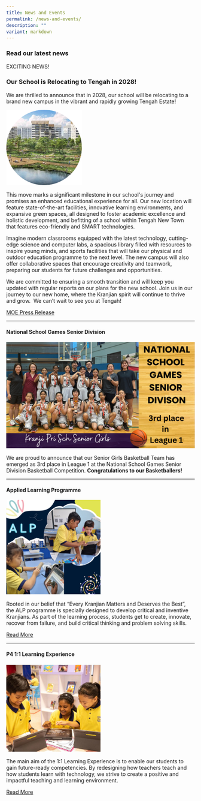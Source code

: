 ```yaml
---
title: News and Events
permalink: /news-and-events/
description: ""
variant: markdown
---
```

<h3><strong>Read our latest news</strong></h3>


<p>EXCITING NEWS!</p>
<h3><strong>Our School is Relocating to Tengah in 2028!</strong></h3>
<p>We are thrilled to announce that in 2028, our school will be relocating
to a brand new campus in the vibrant and rapidly growing Tengah Estate!</p>
<div class="isomer-image-wrapper">
<img style="width: 40%;" height="auto" width="100%" alt="" src="/images/Tengah.png">
</div>
<p>This move marks a significant milestone in our school's journey and promises
an enhanced educational experience for all. Our new location will feature
state-of-the-art facilities, innovative learning environments, and expansive
green spaces, all designed to foster academic excellence and holistic development,
and befitting of a school within Tengah New Town that features eco-friendly
and SMART technologies.&nbsp;</p>
<p>Imagine modern classrooms equipped with the latest technology, cutting-edge
science and computer labs, a spacious library filled with resources to
inspire young minds, and sports facilities that will take our physical
and outdoor education programme to the next level. The new campus will
also offer collaborative spaces that encourage creativity and teamwork,
preparing our students for future challenges and opportunities.</p>
<p>We are committed to ensuring a smooth transition and will keep you updated
with regular reports on our plans for the new school. Join us in our journey
to our new home, where the Kranjian spirit will continue to thrive and
grow.&nbsp; We can’t wait to see you at Tengah!</p>
<p><a href="https://www.moe.gov.sg/news/press-releases/20240116-meeting-shifting-demand-for-school-and-preschool-places-across-singapore" rel="noopener noreferrer nofollow" target="_blank">MOE Press Release</a>
</p>
<hr>
<h4>National School Games Senior Division</h4>
<div class="isomer-image-wrapper">
<img src="/images/News%20and%20Events/Basketball_2024.png">
</div>
<p>We are proud to announce that our Senior Girls Basketball Team has emerged
as 3rd place in League 1 at the National School Games Senior Division Basketball
Competition. <strong>Congratulations to our Basketballers!</strong>
</p>
<p>
</p>
<hr>
<h4>Applied Learning Programme</h4>
<div class="isomer-image-wrapper">
<img style="width:50%" height="auto" width="100%" src="/images/News%20and%20Events/ALP 2023.png">
</div>
<p>Rooted in our belief that “Every Kranjian Matters and Deserves the Best”,
the ALP programme is specially designed to develop critical and inventive
Kranjians. As part of the learning process, students get to create, innovate,
recover from failure, and build critical thinking and problem solving skills.</p>
<p><a href="/our-curriculum/Signature-Programmes/Applied-Learning-Programme-ALP/" rel="noopener noreferrer nofollow" target="_blank">Read More</a>
</p>
<hr>
<h4>P4 1:1 Learning Experience</h4>
<div class="isomer-image-wrapper">
<img style="width:50%" height="auto" width="100%" src="/images/News%20and%20Events/N5.jpg">
</div>
<p>The main aim of the 1:1 Learning Experience is to enable our students
to gain future-ready competencies. By redesigning how teachers teach and
how students learn with technology, we strive to create a positive and
impactful teaching and learning environment.</p>
<p><a href="/our-curriculum/Signature-Programmes/1-1-Learning-Experience/" rel="noopener noreferrer nofollow" target="_blank">Read More</a>
</p>